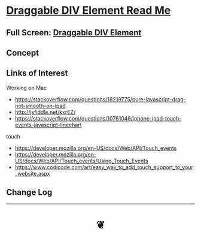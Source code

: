 <span style=display:none; >[You are now in a GitHub source code view - click this link to view Read Me file as a web page]( http://jaanga.github.io/cookbook-html/examples/ui-ue/div-draggable2/README.md "View file as a web page." ) </span>


# [Draggable DIV Element Read Me]( #README.md )


## Full Screen: [Draggable DIV Element ]( http://jaanga.github.io/cookbook-html/examples/ui-ue/div-draggable2/div-draggable2.html )


## Concept


## Links of Interest

Working on Mac

* <https://stackoverflow.com/questions/18219775/pure-javascript-drag-not-smooth-on-ipad>
* <http://jsfiddle.net/kxrEZ/>
* <https://stackoverflow.com/questions/10761046/iphone-ipad-touch-events-javascript-linechart>

touch
* <https://developer.mozilla.org/en-US/docs/Web/API/Touch_events>
* <https://developer.mozilla.org/en-US/docs/Web/API/Touch_events/Using_Touch_Events>
* <https://www.codicode.com/art/easy_way_to_add_touch_support_to_your_website.aspx>


## Change Log


***

# <center title="hello!" ><a href=javascript:window.scrollTo(0,0); style=text-decoration:none; > ❦ </a></center>

